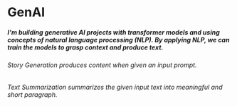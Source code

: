 # GenAI

##### I'm building generative AI projects with transformer models and using concepts of natural language processing (NLP). By applying NLP, we can train the models to grasp context and produce text.
###### Story Generation produces content when given an input prompt.
###### Text Summarization summarizes the given input text into meaningful and short paragraph. 
